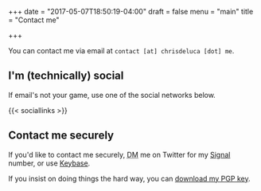 +++
date = "2017-05-07T18:50:19-04:00"
draft = false
menu = "main"
title = "Contact me"

+++

You can contact me via email at `contact [at] chrisdeluca [dot] me`.

## I'm (technically) social

If email's not your game, use one of the social networks below.

{{< sociallinks >}}

## Contact me securely

If you'd like to contact me securely, <abbr title="Dungeon Master">DM</abbr> me on Twitter for my [Signal](https://whispersystems.org) number, or use [Keybase](https://keybase.io).

If you insist on doing things the hard way, you can <a download href="/files/chris-deluca-pgp.pub.asc">download my PGP key</a>.

